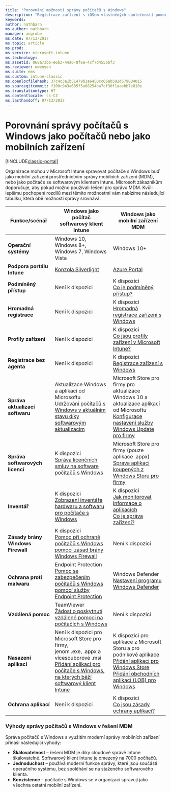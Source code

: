 ```yaml
---
title: "Porovnání možností správy počítačů s Windows"
description: "Registrace zařízení s iOSem vlastněných společností pomocí Programu registrace zařízení Apple (DEP) nebo nástroje Apple Configurator"
keywords: 
author: nathbarn
ms.author: nathbarn
manager: angrobe
ms.date: 07/13/2017
ms.topic: article
ms.prod: 
ms.service: microsoft-intune
ms.technology: 
ms.assetid: 068a73bb-e6b3-44a6-8f6e-4cf7d455bbf3
ms.reviewer: owenyen
ms.suite: ems
ms.custom: intune-classic
ms.openlocfilehash: 37c4c3a1b51479b1a6450cc66ab502d579804015
ms.sourcegitcommit: f100c943a635f5a08254ba7cf30f1aaebb7e810e
ms.translationtype: HT
ms.contentlocale: cs-CZ
ms.lasthandoff: 07/13/2017
---
```

# <a name="compare-managing-windows-pcs-as-computers-or-mobile-devices"></a>Porovnání správy počítačů s Windows jako počítačů nebo jako mobilních zařízení

[!INCLUDE[classic-portal](../includes/classic-portal.md)]

Organizace mohou v Microsoft Intune spravovat počítače s Windows buď jako mobilní zařízení prostřednictvím správy mobilních zařízení (MDM), nebo jako počítače se softwarovým klientem Intune.  Microsoft zákazníkům doporučuje, aby pokud možno používali řešení pro správu MDM. Kvůli lepšímu pochopení rozdílů mezi těmito možnostmi vám nabízíme následující tabulku, která obě možnosti správy srovnává.

|**Funkce/scénář** |**Windows jako počítač**<br>softwarový klient Intune | **Windows jako mobilní zařízení**<br>MDM |
|--------------|-------------------------------|-------------------------------|
|**Operační systémy** |Windows 10, Windows 8+, Windows 7, Windows Vista | Windows 10+ |
|**Podpora portálu Intune** |[Konzola Silverlight](https://manage.microsoft.com)|[Azure Portal](https://portal.azure.com) |
|**Podmíněný přístup**|Není k dispozici|K dispozici <br>[Co je podmíněný přístup?](https://docs.microsoft.com/intune-azure/conditional-access/what-is-conditional-access)|
|**Hromadná registrace**|Není k dispozici|K dispozici <br>[Hromadná registrace zařízení s Windows](https://docs.microsoft.com/intune-azure/enroll-devices/bulk-enroll-windows)|
|**Profily zařízení**|Není k dispozici|K dispozici <br>[Co jsou profily zařízení v Microsoft Intune?](https://docs.microsoft.com/intune-azure/configure-devices/what-are-device-profiles)|
|**Registrace bez agenta**|Není k dispozici |K dispozici<br>[Registrace zařízení s Windows](https://docs.microsoft.com/intune-azure/enroll-devices/enroll-windows-devices)|
|**Správa aktualizací softwaru**| Aktualizace Windows a aplikací od Microsoftu<br>[Udržování počítačů s Windows v aktuálním stavu díky softwarovým aktualizacím](https://docs.microsoft.com/intune/deploy-use/keep-windows-pcs-up-to-date-with-software-updates-in-microsoft-intune)|Microsoft Store pro firmy pro aktualizace Windows 10 a aktualizace aplikací od Microsoftu<br> [Konfigurace nastavení služby Windows Update pro firmy](https://docs.microsoft.com/intune-azure/configure-devices/how-to-configure-windows-update-for-business) |
|**Správa softwarových licencí**|K dispozici <br>[Správa licenčních smluv na software počítačů s Windows](https://docs.microsoft.com/intune/deploy-use/manage-license-agreements-for-windows-pc-software-in-microsoft-intune)|Microsoft Store pro firmy (pouze aplikace .appx)<br>[Správa aplikací koupených z Windows Storu pro firmy](https://docs.microsoft.com/intune-azure/manage-apps/wsfb-apps)|
|**Inventář**|K dispozici <br>[Zobrazení inventáře hardwaru a softwaru pro počítače s Windows](https://docs.microsoft.com/intune/deploy-use/view-hardware-and-software-inventory-for-windows-pcs-in-microsoft-intune)|K dispozici <br>[Jak monitorovat informace o aplikacích](https://docs.microsoft.com/intune/apps-monitor)<br>[Co je správa zařízení?](https://docs.microsoft.com/intune/device-management)|
|**Zásady brány Windows Firewall**|K dispozici <br>[Pomoc při ochraně počítačů s Windows pomocí zásad brány Windows Firewall](https://docs.microsoft.com/intune/deploy-use/help-protect-windows-pcs-using-windows-firewall-policies-in-microsoft-intune) |Není k dispozici|
|**Ochrana proti malwaru**|Endpoint Protection<br>[Pomoc se zabezpečením počítačů s Windows pomocí služby Endpoint Protection](https://docs.microsoft.com/intune/deploy-use/help-secure-windows-pcs-with-endpoint-protection-for-microsoft-intune)|Windows Defender<br>[Nastavení programu Windows Defender](https://docs.microsoft.com/intune-azure/configure-devices/custom-for-windows-10#windows-defender-settings)|
|**Vzdálená pomoc** |TeamViewer<br>[Žádost o poskytnutí vzdálené pomoci na počítačích s Windows](https://docs.microsoft.com/intune/deploy-use/request-and-provide-remote-assistance-for-windows-pcs-in-microsoft-intune)|Není k dispozici |
|**Nasazení aplikací** | Není k dispozici pro Microsoft Store pro firmy,<br>jenom .exe, .appx a vícesouborové .msi<br>[Přidání aplikací pro počítače s Windows, na kterých běží softwarový klient Intune](https://docs.microsoft.com/intune/deploy-use/add-apps-for-windows-pcs-in-microsoft-intune)|K dispozici pro aplikace z Microsoft Storu a pro podnikové aplikace<br>[Přidání aplikací pro Windows Store](https://docs.microsoft.com/intune/store-apps-windows)<br>[Přidání obchodních aplikací (LOB) pro Windows](https://docs.microsoft.com/intune/lob-apps-windows)|
|**Ochrana aplikací**|Není k dispozici|K dispozici <br>[Co jsou zásady ochrany aplikací?](https://docs.microsoft.com/intune-azure/manage-apps/what-is-app-protection-policy)|


### <a name="advantages-of-mdm-windows-pc-management"></a>Výhody správy počítačů s Windows v řešení MDM
Správa počítačů s Windows s využitím moderní správy mobilních zařízení přináší následující výhody:
- **Škálovatelnost** – řešení MDM je díky cloudové správě Intune škálovatelné. Softwarový klient Intune je omezený na 7000 počítačů.
- **Jednoduchost** – používá moderní funkce správy, které jsou součástí operačního systému, bez spoléhání se na staženého softwarového klienta.
- **Konzistence** – počítače s Windows se v organizaci spravují jako všechna ostatní mobilní zařízení.
<!-- - **Cloud optimization** - -->

